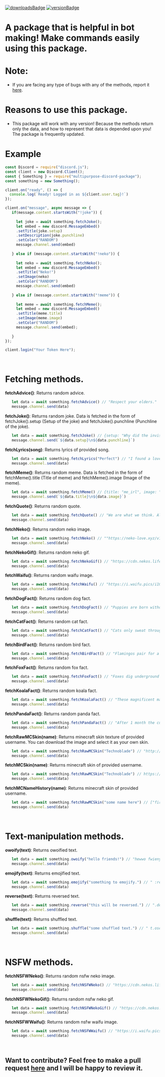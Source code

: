 [![downloadsBadge](https://img.shields.io/npm/dt/multipurpose-discord-package?style=for-the-badge)](https://npmjs.com/multipurpose-discord-package) [![versionBadge](https://img.shields.io/npm/v/multipurpose-discord-package?style=for-the-badge)](https://npmjs.com/multipurpose-discord-package)

# A package that is helpful in bot making! Make commands easily using this package.

# Note:
- If you are facing any type of bugs with any of the methods, report it [here](https://github.com/TheLastGamer18/multipurpose-discord-package/issues).

# Reasons to use this package.
- This package will work with any version! Because the methods return only the data, and how to represent that data is depended upon you! The package is frequently updated.

# Example
```javascript
const Discord = require("discord.js");
const client = new Discord.Client();
const { Something } = require("multipurpose-discord-package");
const something = new Something();

client.on("ready", () => {
  console.log(`Ready! Logged in as ${client.user.tag}!`)
});

client.on("message", async message => {
   if(message.content.startsWith("!joke")) {
     
     let joke = await something.fetchJoke();
     let embed = new discord.MessageEmbed()
     .setTitle(joke.setup)
     .setDescription(joke.punchline)
     .setColor("RANDOM")
     message.channel.send(embed)
     
   } else if (message.content.startsWith("!neko")) {
     
     let neko = await something.fetchNeko();
     let embed = new discord.MessageEmbed()
     .setTitle("Neko!")
     .setImage(neko)
     .setColor("RANDOM")
     message.channel.send(embed)
     
   } else if (message.content.startsWith("!meme")) {
     
     let meme = await something.fetchMeme();
     let embed = new discord.MessageEmbed()
     .setTitle(meme.title)
     .setImage(meme.image)
     .setColor("RANDOM")
     message.channel.send(embed);
     
   }
});

client.login("Your Token Here");
```
<br>

# Fetching methods.

<b>fetchAdvice()</b>: Returns random advice.
```javascript
   let data = await something.fetchAdvice() // "Respect your elders."
   message.channel.send(data)
```

<b>fetchJoke()</b>: Returns random joke. Data is fetched in the form of fetchJoke().setup (Setup of the joke) and fetchJoke().punchline (Punchline of the joke).
```javascript
   let data = await something.fetchJoke() // {setup: "Why did the invisible man turn down the job offer?", punchline: "He couldn't see himself doing it"}
   message.channel.send(`${data.setup}\n${data.punchline}`)
```

<b>fetchLyrics(song)</b>: Returns lyrics of provided song.
```javascript
   let data = await something.fetchLyrics("Perfect") // "I found a love for me\nOh darling ... You look perfect tonight"
   message.channel.send(data)
```

<b>fetchMeme()</b>: Returns random meme. Data is fetched in the form of fetchMeme().title (Title of meme) and fetchMeme().image (Image of the meme).
```javascript
   let data = await something.fetchMeme() // {title: "me_irl", image: "https://i.redd.it/9pi03fh30wt61.png"}
   message.channel.send(`${data.title}\n${data.image}`)
```

<b>fetchQuote()</b>: Returns random quote.
```javascript
   let data = await something.fetchQuote() // "We are what we think. All that we are arises with our thoughts. With our thoughts, we make the world."
   message.channel.send(data)
```

<b>fetchNeko()</b>: Returns random neko image.
```javascript
   let data = await something.fetchNeko() // ""https://neko-love.xyz/v1/neko/neko-love_395.jpg"
   message.channel.send(data)
```

<b>fetchNekoGif()</b>: Returns random neko gif.
```javascript
   let data = await something.fetchNekoGif() // "https://cdn.nekos.life/ngif/neko_026.gif"
   message.channel.send(data)
```

<b>fetchWaifu()</b>: Returns random waifu image.
```javascript
   let data = await something.fetchWaifu() // "https://i.waifu.pics/i1QE8~W.com_0265.jpg"
   message.channel.send(data)
```

<b>fetchDogFact()</b>: Returns random dog fact.
```javascript
   let data = await something.fetchDogFact() // "Puppies are born without teeth and eyesight. They're also born deaf."
   message.channel.send(data)
```

<b>fetchCatFact()</b>: Returns random cat fact.
```javascript
   let data = await something.fetchCatFact() // "Cats only sweat through their foot pads."
   message.channel.send(data)
```

<b>fetchBirdFact()</b>: Returns random bird fact.
```javascript
   let data = await something.fetchBirdFact() // "Flamingos pair for a lifetime. Some stay with their mates for 50 years or more."
   message.channel.send(data)
```

<b>fetchFoxFact()</b>: Returns random fox fact.
```javascript
   let data = await something.fetchFoxFact() // "Foxes dig underground dens where they take care of their kits and hide from predators"
   message.channel.send(data)
```

<b>fetchKoalaFact()</b>: Returns random koala fact.
```javascript
   let data = await something.fetchKoalaFact() // "These magnificent mammals get their name form an Aborigina…oisture from the leaves they eat, and rarely drink water."
   message.channel.send(data)
```

<b>fetchPandaFact()</b>: Returns random panda fact.
```javascript
   let data = await something.fetchPandaFact() // "After 1 month the cub is 1 cm. long."
   message.channel.send(data)
```

<b>fetchRawMCSkin(name)</b>: Returns minecraft skin texture of provided username. You can download the image and select it as your own skin.
```javascript
   let data = await something.fetchRawMCSkin("Technoblade") // "http://textures.minecraft.net/texture/786c039d969d1839155255e38e7b06a626ea9f8baf9cb55e0a77311efe18a3e"
   message.channel.send(data)
```

<b>fetchMCSkin(name)</b>: Returns minecraft skin of provided username.
```javascript
   let data = await something.fetchRawMCSkin("Technoblade") // https://minotar.net/body/Technoblade/100.png
   message.channel.send(data)
```

<b>fetchMCNameHistory(name)</b>: Returns minecraft skin of provided username.
```javascript
   let data = await something.fetchRawMCSkin("some name here") // ["first name", "second name", "third name", "and so on"]
   message.channel.send(data)
```

<br>

# Text-manipulation methods.

<b>owoify(text)</b>: Returns owoified text.
```javascript
   let data = await something.owoify("hello friends!") // "hewwo fwienyds UwU"
   message.channel.send(data)
```

<b>emojify(text)</b>: Returns emojified text.
```javascript
   let data = await something.emojify("something to emojify.") // " :regional_indicator_s: :regional_indicator_o: :regional_i … dicator_i: :regional_indicator_f: :regional_indicator_y:."
   message.channel.send(data)
```

<b>reverse(text)</b>: Returns reversed text.
```javascript
   let data = await something.reverse("this will be reversed.") // ".desrever eb lliw siht"
   message.channel.send(data)
```

<b>shuffle(text)</b>: Returns shuffled text.
```javascript
   let data = await something.shuffle("some shuffled text.") // " t.osefshxtdf eluem"
   message.channel.send(data)
```

<br>

# NSFW methods.

<b>fetchNSFWNeko()</b>: Returns random nsfw neko image.
```javascript
   let data = await something.fetchNSFWNeko() // "https://cdn.nekos.life/lewd/lewd_neko***.jpg"
   message.channel.send(data)
```

<b>fetchNSFWNekoGif()</b>: Returns random nsfw neko gif.
```javascript
   let data = await something.fetchNSFWNekoGif() // "https://cdn.nekos.life/nsfw_neko_gif/hneko**.gif"
   message.channel.send(data)
```

<b>fetchNSFWWaifu()</b>: Returns random nsfw waifu image.
```javascript
   let data = await something.fetchNSFWWaifu() // "https://i.waifu.pics/jjc***d.png"
   message.channel.send(data)
```
<br>

## Want to contribute? Feel free to make a pull request [here](https://github.com/TheLastGamer18/multipurpose-discord-package) and I will be happy to review it.
